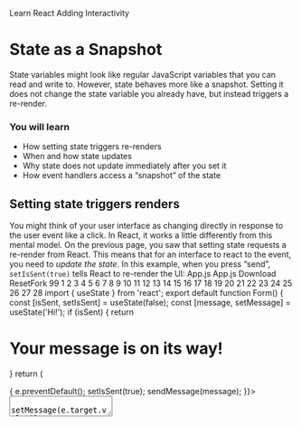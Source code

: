 Learn React
Adding Interactivity
# State as a Snapshot
State variables might look like regular JavaScript variables that you can read and write to. However, state behaves more like a snapshot. Setting it does not change the state variable you already have, but instead triggers a re-render.
### You will learn
  * How setting state triggers re-renders
  * When and how state updates
  * Why state does not update immediately after you set it
  * How event handlers access a “snapshot” of the state


## Setting state triggers renders 
You might think of your user interface as changing directly in response to the user event like a click. In React, it works a little differently from this mental model. On the previous page, you saw that setting state requests a re-render from React. This means that for an interface to react to the event, you need to _update the state_.
In this example, when you press “send”, `setIsSent(true)` tells React to re-render the UI:
App.js
App.js
Download ResetFork
99
1
2
3
4
5
6
7
8
9
10
11
12
13
14
15
16
17
18
19
20
21
22
23
24
25
26
27
28
import { useState } from 'react';
export default function Form() {
const [isSent, setIsSent] = useState(false);
const [message, setMessage] = useState('Hi!');
if (isSent) {
return <h1>Your message is on its way!</h1>
}
return (
<form onSubmit={(e) => {
e.preventDefault();
setIsSent(true);
sendMessage(message);
}}>
<textarea
placeholder="Message"
value={message}
onChange={e => setMessage(e.target.value)}
/>
<button type="submit">Send</button>
</form>
);
}
function sendMessage(message) {
// ...
}
Show more
Here’s what happens when you click the button:
  1. The `onSubmit` event handler executes.
  2. `setIsSent(true)` sets `isSent` to `true` and queues a new render.
  3. React re-renders the component according to the new `isSent` value.


Let’s take a closer look at the relationship between state and rendering.
## Rendering takes a snapshot in time 
“Rendering” means that React is calling your component, which is a function. The JSX you return from that function is like a snapshot of the UI in time. Its props, event handlers, and local variables were all calculated **using its state at the time of the render.**
Unlike a photograph or a movie frame, the UI “snapshot” you return is interactive. It includes logic like event handlers that specify what happens in response to inputs. React updates the screen to match this snapshot and connects the event handlers. As a result, pressing a button will trigger the click handler from your JSX.
When React re-renders a component:
  1. React calls your function again.
  2. Your function returns a new JSX snapshot.
  3. React then updates the screen to match the snapshot your function returned.


  1. ![](https://react.dev/images/docs/illustrations/i_render1.png)
React executing the function
  2. ![](https://react.dev/images/docs/illustrations/i_render2.png)
Calculating the snapshot
  3. ![](https://react.dev/images/docs/illustrations/i_render3.png)
Updating the DOM tree


Illustrated by Rachel Lee Nabors
As a component’s memory, state is not like a regular variable that disappears after your function returns. State actually “lives” in React itself—as if on a shelf!—outside of your function. When React calls your component, it gives you a snapshot of the state for that particular render. Your component returns a snapshot of the UI with a fresh set of props and event handlers in its JSX, all calculated **using the state values from that render!**
  1. ![](https://react.dev/images/docs/illustrations/i_state-snapshot1.png)
You tell React to update the state
  2. ![](https://react.dev/images/docs/illustrations/i_state-snapshot2.png)
React updates the state value
  3. ![](https://react.dev/images/docs/illustrations/i_state-snapshot3.png)
React passes a snapshot of the state value into the component


Illustrated by Rachel Lee Nabors
Here’s a little experiment to show you how this works. In this example, you might expect that clicking the “+3” button would increment the counter three times because it calls `setNumber(number + 1)` three times.
See what happens when you click the “+3” button:
App.js
App.js
Download ResetFork
```
import { useState } from 'react';
export default function Counter() {
 const [number, setNumber] = useState(0);
 return (
  <>
   <h1>{number}</h1>
   <button onClick={() => {
    setNumber(number + 1);
    setNumber(number + 1);
    setNumber(number + 1);
   }}>+3</button>
  </>
 )
}

```

Show more
Notice that `number` only increments once per click!
**Setting state only changes it for the _next_ render.** During the first render, `number` was `0`. This is why, in _that render’s_ `onClick` handler, the value of `number` is still `0` even after `setNumber(number + 1)` was called:
```

<button onClick={() => {
 setNumber(number + 1);
 setNumber(number + 1);
 setNumber(number + 1);
}}>+3</button>

```

Here is what this button’s click handler tells React to do:
  1. `setNumber(number + 1)`: `number` is `0` so `setNumber(0 + 1)`. 
     * React prepares to change `number` to `1` on the next render.
  2. `setNumber(number + 1)`: `number` is `0` so `setNumber(0 + 1)`. 
     * React prepares to change `number` to `1` on the next render.
  3. `setNumber(number + 1)`: `number` is `0` so `setNumber(0 + 1)`. 
     * React prepares to change `number` to `1` on the next render.


Even though you called `setNumber(number + 1)` three times, in _this render’s_ event handler `number` is always `0`, so you set the state to `1` three times. This is why, after your event handler finishes, React re-renders the component with `number` equal to `1` rather than `3`.
You can also visualize this by mentally substituting state variables with their values in your code. Since the `number` state variable is `0` for _this render_ , its event handler looks like this:
```

<button onClick={() => {
 setNumber(0 + 1);
 setNumber(0 + 1);
 setNumber(0 + 1);
}}>+3</button>

```

For the next render, `number` is `1`, so _that render’s_ click handler looks like this:
```

<button onClick={() => {
 setNumber(1 + 1);
 setNumber(1 + 1);
 setNumber(1 + 1);
}}>+3</button>

```

This is why clicking the button again will set the counter to `2`, then to `3` on the next click, and so on.
## State over time 
Well, that was fun. Try to guess what clicking this button will alert:
App.js
App.js
Download ResetFork
```
import { useState } from 'react';
export default function Counter() {
 const [number, setNumber] = useState(0);
 return (
  <>
   <h1>{number}</h1>
   <button onClick={() => {
    setNumber(number + 5);
    alert(number);
   }}>+5</button>
  </>
 )
}

```

If you use the substitution method from before, you can guess that the alert shows “0”:
```

setNumber(0 + 5);
alert(0);

```

But what if you put a timer on the alert, so it only fires _after_ the component re-rendered? Would it say “0” or “5”? Have a guess!
App.js
App.js
Download ResetFork
```
import { useState } from 'react';
export default function Counter() {
 const [number, setNumber] = useState(0);
 return (
  <>
   <h1>{number}</h1>
   <button onClick={() => {
    setNumber(number + 5);
    setTimeout(() => {
     alert(number);
    }, 3000);
   }}>+5</button>
  </>
 )
}

```

Show more
Surprised? If you use the substitution method, you can see the “snapshot” of the state passed to the alert.
```

setNumber(0 + 5);
setTimeout(() => {
 alert(0);
}, 3000);

```

The state stored in React may have changed by the time the alert runs, but it was scheduled using a snapshot of the state at the time the user interacted with it!
**A state variable’s value never changes within a render,** even if its event handler’s code is asynchronous. Inside _that render’s_ `onClick`, the value of `number` continues to be `0` even after `setNumber(number + 5)` was called. Its value was “fixed” when React “took the snapshot” of the UI by calling your component.
Here is an example of how that makes your event handlers less prone to timing mistakes. Below is a form that sends a message with a five-second delay. Imagine this scenario:
  1. You press the “Send” button, sending “Hello” to Alice.
  2. Before the five-second delay ends, you change the value of the “To” field to “Bob”.


What do you expect the `alert` to display? Would it display, “You said Hello to Alice”? Or would it display, “You said Hello to Bob”? Make a guess based on what you know, and then try it:
App.js
App.js
Download ResetFork
```
import { useState } from 'react';
export default function Form() {
 const [to, setTo] = useState('Alice');
 const [message, setMessage] = useState('Hello');
 function handleSubmit(e) {
  e.preventDefault();
  setTimeout(() => {
   alert(`You said ${message} to ${to}`);
  }, 5000);
 }
 return (
  <form onSubmit={handleSubmit}>
   <label>
    To:{' '}
    <select
     value={to}
     onChange={e => setTo(e.target.value)}>
     <option value="Alice">Alice</option>
     <option value="Bob">Bob</option>
    </select>
   </label>
   <textarea
    placeholder="Message"
    value={message}
    onChange={e => setMessage(e.target.value)}
   />
   <button type="submit">Send</button>
  </form>
 );
}

```

Show more
**React keeps the state values “fixed” within one render’s event handlers.** You don’t need to worry whether the state has changed while the code is running.
But what if you wanted to read the latest state before a re-render? You’ll want to use a state updater function, covered on the next page!
## Recap
  * Setting state requests a new render.
  * React stores state outside of your component, as if on a shelf.
  * When you call `useState`, React gives you a snapshot of the state _for that render_.
  * Variables and event handlers don’t “survive” re-renders. Every render has its own event handlers.
  * Every render (and functions inside it) will always “see” the snapshot of the state that React gave to _that_ render.
  * You can mentally substitute state in event handlers, similarly to how you think about the rendered JSX.
  * Event handlers created in the past have the state values from the render in which they were created.


## Try out some challenges
#### 
Challenge 1 of 1: 
Implement a traffic light 
Here is a crosswalk light component that toggles when the button is pressed:
App.js
App.js
Download ResetFork
```
import { useState } from 'react';
export default function TrafficLight() {
 const [walk, setWalk] = useState(true);
 function handleClick() {
  setWalk(!walk);
 }
 return (
  <>
   <button onClick={handleClick}>
    Change to {walk ? 'Stop' : 'Walk'}
   </button>
   <h1 style={{
    color: walk ? 'darkgreen' : 'darkred'
   }}>
    {walk ? 'Walk' : 'Stop'}
   </h1>
  </>
 );
}

```

Show more
Add an `alert` to the click handler. When the light is green and says “Walk”, clicking the button should say “Stop is next”. When the light is red and says “Stop”, clicking the button should say “Walk is next”.
Does it make a difference whether you put the `alert` before or after the `setWalk` call?
Show solution
PreviousRender and Commit
NextQueueing a Series of State Updates

